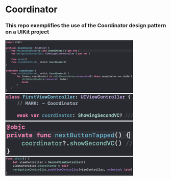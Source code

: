 # Coordinator

### This repo exemplifies the use of the Coordinator design pattern on a UIKit project

<img src="./README-images/protocol.png" width="400" alt="Coordinator Protocol">
<img src="./README-images/vc-reference.png" width="400" alt="Coordinator ref inside VC">
<img src="./README-images/vc-call.png" width="400" alt="Coordinator ref inside VC">
<img src="./README-images/start.png" width="400" alt="Coordinator ref inside VC">
